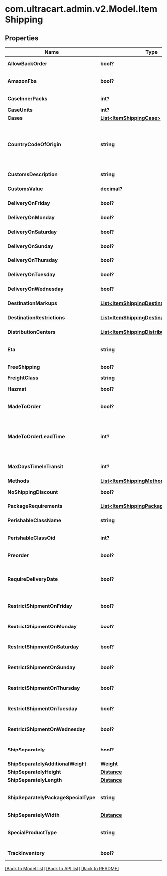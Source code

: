 # com.ultracart.admin.v2.Model.ItemShipping
## Properties

Name | Type | Description | Notes
------------ | ------------- | ------------- | -------------
**AllowBackOrder** | **bool?** | Allow back order | [optional] 
**AmazonFba** | **bool?** | Fulfillment by Amazon.com | [optional] 
**CaseInnerPacks** | **int?** | Case inner packs | [optional] 
**CaseUnits** | **int?** | Case units | [optional] 
**Cases** | [**List&lt;ItemShippingCase&gt;**](ItemShippingCase.md) | Cases | [optional] 
**CountryCodeOfOrigin** | **string** | Country code of origin for customs forms.  (ISO-3166 two letter code) | [optional] 
**CustomsDescription** | **string** | Customs description | [optional] 
**CustomsValue** | **decimal?** | Customs value | [optional] 
**DeliveryOnFriday** | **bool?** | Delivery on Friday | [optional] 
**DeliveryOnMonday** | **bool?** | Delivery on Monday | [optional] 
**DeliveryOnSaturday** | **bool?** | Delivery on Saturday | [optional] 
**DeliveryOnSunday** | **bool?** | Delivery on Sunday | [optional] 
**DeliveryOnThursday** | **bool?** | Delivery on Thursday | [optional] 
**DeliveryOnTuesday** | **bool?** | Delivery on Tuesday | [optional] 
**DeliveryOnWednesday** | **bool?** | Delivery on Wednesday | [optional] 
**DestinationMarkups** | [**List&lt;ItemShippingDestinationMarkup&gt;**](ItemShippingDestinationMarkup.md) | Destination markups | [optional] 
**DestinationRestrictions** | [**List&lt;ItemShippingDestinationRestriction&gt;**](ItemShippingDestinationRestriction.md) | Destination restrictions | [optional] 
**DistributionCenters** | [**List&lt;ItemShippingDistributionCenter&gt;**](ItemShippingDistributionCenter.md) | Distribution centers | [optional] 
**Eta** | **string** | Estimated time of arrival | [optional] 
**FreeShipping** | **bool?** | Qualifies for free shipping | [optional] 
**FreightClass** | **string** | Freight class | [optional] 
**Hazmat** | **bool?** | Hazardous material | [optional] 
**MadeToOrder** | **bool?** | True if this item is made to order | [optional] 
**MadeToOrderLeadTime** | **int?** | Number of days lead time it takes to make the item before ite can ship | [optional] 
**MaxDaysTimeInTransit** | **int?** | Maximum days allowed in transit | [optional] 
**Methods** | [**List&lt;ItemShippingMethod&gt;**](ItemShippingMethod.md) | Methods | [optional] 
**NoShippingDiscount** | **bool?** | No shipping discounts | [optional] 
**PackageRequirements** | [**List&lt;ItemShippingPackageRequirement&gt;**](ItemShippingPackageRequirement.md) | Package requirements | [optional] 
**PerishableClassName** | **string** | Perishable class name | [optional] 
**PerishableClassOid** | **int?** | Perishable class object identifier | [optional] 
**Preorder** | **bool?** | This item is on pre-order | [optional] 
**RequireDeliveryDate** | **bool?** | True to require customer to select a delivery date | [optional] 
**RestrictShipmentOnFriday** | **bool?** | Restrict shipment on Friday | [optional] 
**RestrictShipmentOnMonday** | **bool?** | Restrict shipment on Monday | [optional] 
**RestrictShipmentOnSaturday** | **bool?** | Restrict shipment on Saturday | [optional] 
**RestrictShipmentOnSunday** | **bool?** | Restrict shipment on Sunday | [optional] 
**RestrictShipmentOnThursday** | **bool?** | Restrict shipment on Thursday | [optional] 
**RestrictShipmentOnTuesday** | **bool?** | Restrict shipment on Tuesday | [optional] 
**RestrictShipmentOnWednesday** | **bool?** | Restrict shipment on Wednesday | [optional] 
**ShipSeparately** | **bool?** | Ship this item in a separate box | [optional] 
**ShipSeparatelyAdditionalWeight** | [**Weight**](Weight.md) |  | [optional] 
**ShipSeparatelyHeight** | [**Distance**](Distance.md) |  | [optional] 
**ShipSeparatelyLength** | [**Distance**](Distance.md) |  | [optional] 
**ShipSeparatelyPackageSpecialType** | **string** | Ship separately package special type | [optional] 
**ShipSeparatelyWidth** | [**Distance**](Distance.md) |  | [optional] 
**SpecialProductType** | **string** | Special product type (USPS Media Mail) | [optional] 
**TrackInventory** | **bool?** | Track inventory | [optional] 

[[Back to Model list]](../README.md#documentation-for-models) [[Back to API list]](../README.md#documentation-for-api-endpoints) [[Back to README]](../README.md)


